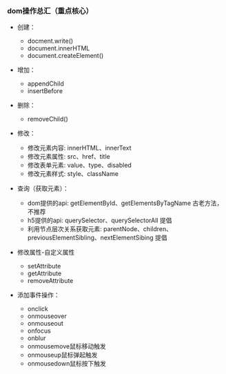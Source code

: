 ### dom操作总汇（重点核心）

+ 创建：
    - docment.write()
    - document.innerHTML
    - document.createElement()

+ 增加：
    - appendChild
    - insertBefore

+ 删除：
    - removeChild()

+ 修改：
    - 修改元素内容: innerHTML、innerText
    - 修改元素属性: src、href、title
    - 修改表单元素: value、type、disabled
    - 修改元素样式: style、className

+ 查询（获取元素）：
    - dom提供的api: getElementById、getElementsByTagName 古老方法，不推荐
    - h5提供的api: querySelector、querySelectorAll 提倡
    - 利用节点层次关系获取元素: parentNode、children、previousElementSibling、nextElementSibing 提倡

+ 修改属性-自定义属性
    - setAttribute
    - getAttribute
    - removeAttribute

+ 添加事件操作：
    - onclick
    - onmouseover
    - onmouseout
    - onfocus
    - onblur
    - onmousemove鼠标移动触发
    - onmouseup鼠标弹起触发
    - onmousedown鼠标按下触发
